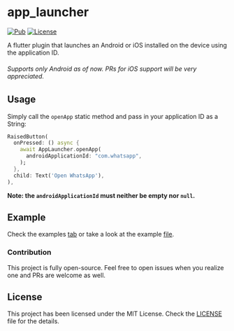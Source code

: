# app_launcher
[![Pub](https://img.shields.io/pub/v/app_launcher.svg?style=flat-square&logo=dart&logoColor=white&color=blue)](https://pub.dev/packages/app_launcher)
[![License](https://img.shields.io/badge/license-MIT-purple.svg?style=flat-square)](LICENSE)

A flutter plugin that launches an Android or iOS installed on the device using the application ID.  

###### Supports only Android as of now. PRs for iOS support will be very appreciated.

## Usage
Simply call the `openApp` static method and pass in your application ID as a String:
```dart
RaisedButton(
  onPressed: () async {
    await AppLauncher.openApp(
      androidApplicationId: "com.whatsapp",
    );
  },
  child: Text('Open WhatsApp'),
),
```

**Note: the `androidApplicationId` must neither be empty nor `null`.**

## Example
Check the examples [tab](https://pub.dev/packages/flutter_text_drawable/example) or take a look at the example [file](https://github.com/Akora-IngDKB/app_launcher/blob/master/example/lib/main.dart).

### Contribution
This project is fully open-source. Feel free to open issues when you realize one and PRs are welcome as well.  


## License
This project has been licensed under the MIT License. Check the [LICENSE](LICENSE) file for the details.
